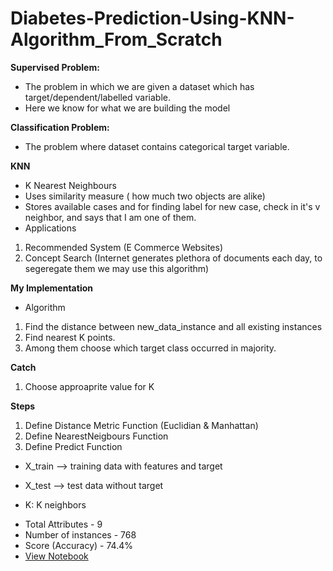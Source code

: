 # Diabetes-Prediction-Using-KNN-Algorithm_From_Scratch

**Supervised Problem:**

* The problem in which we are given a dataset which has target/dependent/labelled variable.
* Here we know for what we are building the model

**Classification Problem:**

* The problem where dataset contains categorical target variable.

**KNN**

* K Nearest Neighbours
* Uses similarity measure ( how much two objects are alike)
* Stores available cases and for finding label for new case, check in it's  v   neighbor, and says that I am one of them.
* Applications
 1. Recommended System (E Commerce Websites)
 2. Concept Search (Internet generates plethora of documents each day, to segeregate them we may use this algorithm)

**My Implementation**

* Algorithm
1. Find the distance between new_data_instance and all existing instances
2. Find nearest K points.
3. Among them choose which target class occurred in majority.

**Catch**
1. Choose approaprite value for K

**Steps**
1. Define Distance Metric Function (Euclidian & Manhattan)
2. Define NearestNeigbours Function
3. Define Predict Function


* X_train --> training data with features and target

* X_test  --> test data without target 
* K: K neighbors

- Total Attributes - 9
- Number of instances - 768
- Score (Accuracy) - 74.4%
- [View Notebook](https://github.com/Angular97/Diabetes-Prediction-Using-KNN-Algorithm_From_Scratch/blob/main/Diabetes_Prediction_Using_KNN_Algorithm_From_Scratch.ipynb)
